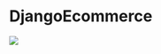 # DjangoEcommerce
<img src="https://media.giphy.com/media/vFKqnCdLPNOKc/giphy.gif](https://github.com/khodjiyev2o/DjangoEcommerce/blob/main/screen-capture%20(1).gif"  />
